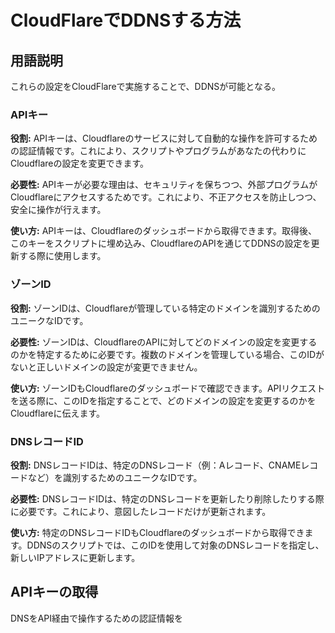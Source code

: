 # CloudFlareでDDNSする方法
## 用語説明
これらの設定をCloudFlareで実施することで、DDNSが可能となる。
### APIキー
**役割:**
APIキーは、Cloudflareのサービスに対して自動的な操作を許可するための認証情報です。これにより、スクリプトやプログラムがあなたの代わりにCloudflareの設定を変更できます。

**必要性:**
APIキーが必要な理由は、セキュリティを保ちつつ、外部プログラムがCloudflareにアクセスするためです。これにより、不正アクセスを防止しつつ、安全に操作が行えます。

**使い方:**
APIキーは、Cloudflareのダッシュボードから取得できます。取得後、このキーをスクリプトに埋め込み、CloudflareのAPIを通じてDDNSの設定を更新する際に使用します。

### ゾーンID
**役割:**
ゾーンIDは、Cloudflareが管理している特定のドメインを識別するためのユニークなIDです。

**必要性:**
ゾーンIDは、CloudflareのAPIに対してどのドメインの設定を変更するのかを特定するために必要です。複数のドメインを管理している場合、このIDがないと正しいドメインの設定が変更できません。

**使い方:**
ゾーンIDもCloudflareのダッシュボードで確認できます。APIリクエストを送る際に、このIDを指定することで、どのドメインの設定を変更するのかをCloudflareに伝えます。

### DNSレコードID
**役割:**
DNSレコードIDは、特定のDNSレコード（例：Aレコード、CNAMEレコードなど）を識別するためのユニークなIDです。

**必要性:**
DNSレコードIDは、特定のDNSレコードを更新したり削除したりする際に必要です。これにより、意図したレコードだけが更新されます。

**使い方:**
特定のDNSレコードIDもCloudflareのダッシュボードから取得できます。DDNSのスクリプトでは、このIDを使用して対象のDNSレコードを指定し、新しいIPアドレスに更新します。

## APIキーの取得
DNSをAPI経由で操作するための認証情報を



